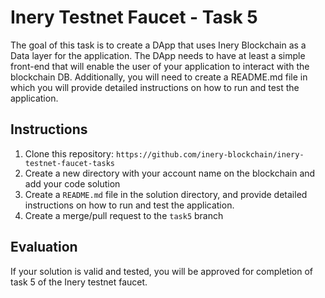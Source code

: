 # Inery Testnet Faucet - Task 5

The goal of this task is to create a DApp that uses Inery Blockchain as a Data layer for the application. The DApp needs to have at least a simple front-end that will enable the user of your application to interact with the blockchain DB. Additionally, you will need to create a README.md file in which you will provide detailed instructions on how to run and test the application.

## Instructions

1. Clone this repository: `https://github.com/inery-blockchain/inery-testnet-faucet-tasks`
2. Create a new directory with your account name on the blockchain and add your code solution
3. Create a `README.md` file in the solution directory, and provide detailed instructions on how to run and test the application.
4. Create a merge/pull request to the `task5` branch

## Evaluation 

If your solution is valid and tested, you will be approved for completion of task 5 of the Inery testnet faucet.
